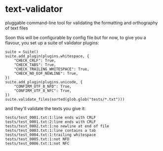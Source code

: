 # text-validator

pluggable command-line tool for validating the formatting and orthography of text files


Soon this will be configurable by config file but for now, to give you a flavour, you set up a suite of validator plugins:

```
suite = Suite()
suite.add_plugin(plugins.whitespace, {
    "CHECK_CRLF": True,
    "CHECK_TABS": True,
    "CHECK_TRAILING_WHITESPACE": True,
    "CHECK_NO_EOF_NEWLINE": True,
})
suite.add_plugin(plugins.unicode, {
    "CONFIRM_UTF_8_NFD": True,
    "CONFIRM_UTF_8_NFC": True,
})
suite.validate_files(sorted(glob.glob("tests/*.txt")))
```

and they'll validate the texts you give it:

```
tests/test_0001.txt:1:line ends with CRLF
tests/test_0001.txt:2:line ends with CRLF
tests/test_0002.txt:1:no newline at end of file
tests/test_0003.txt:1:line contains a tab
tests/test_0004.txt:1:trailing whitespace
tests/test_0005.txt:1:not NFD
tests/test_0006.txt:1:not NFC
```
